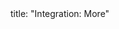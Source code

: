 <frontmatter>
title: "Integration: More"
</frontmatter>

<include src="navbar.md" boilerplate />

<include src="container-inPage-asFlat.md" boilerplate />